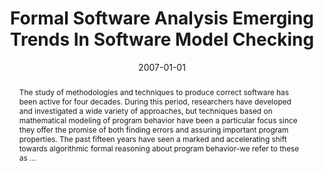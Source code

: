 ---
title: "Formal Software Analysis Emerging Trends In Software Model Checking"
abstract: "The study of methodologies and techniques to produce correct software has been active for four decades. During this period, researchers have developed and investigated a wide variety of approaches, but techniques based on mathematical modeling of program behavior have been a particular focus since they offer the promise of both finding errors and assuring important program properties. The past fifteen years have seen a marked and accelerating shift towards algorithmic formal reasoning about program behavior-we refer to these as …"
date: 2007-01-01
venue: "International Conference on Software Engineering, ISCE 2007, Workshop on the Future of Software Engineering, FOSE 2007, May 23-25, 2007, Minneapolis, MN, USA"
paperurl: https://ieeexplore.ieee.org/abstract/document/4221616/
authors: "Matthew B. Dwyer, John Hatcliff, Robby, Corina S. Pasareanu and Willem Visser"
awards: ""
---